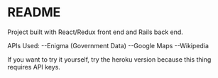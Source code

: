 # README

Project built with React/Redux front end and Rails back end. 

APIs Used:
--Enigma (Government Data)
--Google Maps
--Wikipedia

If you want to try it yourself, try the heroku version because this thing requires API keys. 
